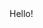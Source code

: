 <!DOCTYPE html>
<html lang="en">
<head>
 <title>auto</title>
 <meta charset="UTF-8">
 <title>Hello!</title>
</head>
<body>
 Hello!
</body>
</html>
